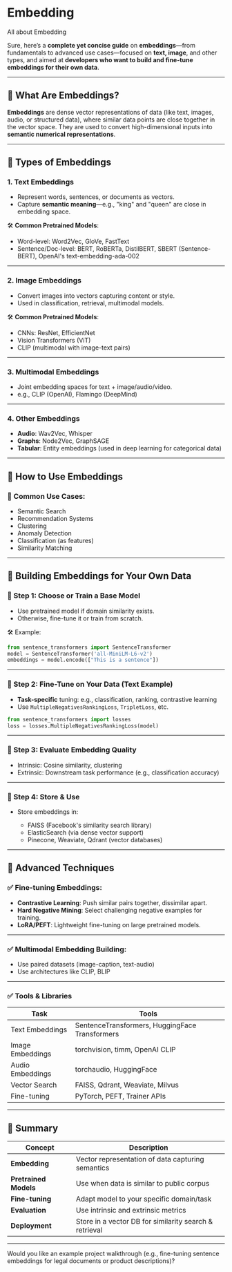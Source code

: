 # Embedding
All about Embedding

Sure, here’s a **complete yet concise guide** on **embeddings**—from fundamentals to advanced use cases—focused on **text, image**, and other types, and aimed at **developers who want to build and fine-tune embeddings for their own data**.

---

## 🔹 What Are Embeddings?

**Embeddings** are dense vector representations of data (like text, images, audio, or structured data), where similar data points are close together in the vector space. They are used to convert high-dimensional inputs into **semantic numerical representations**.

---

## 🔹 Types of Embeddings

### 1. **Text Embeddings**

* Represent words, sentences, or documents as vectors.
* Capture **semantic meaning**—e.g., "king" and "queen" are close in embedding space.

🛠 **Common Pretrained Models**:

* Word-level: Word2Vec, GloVe, FastText
* Sentence/Doc-level: BERT, RoBERTa, DistilBERT, SBERT (Sentence-BERT), OpenAI's text-embedding-ada-002

---

### 2. **Image Embeddings**

* Convert images into vectors capturing content or style.
* Used in classification, retrieval, multimodal models.

🛠 **Common Pretrained Models**:

* CNNs: ResNet, EfficientNet
* Vision Transformers (ViT)
* CLIP (multimodal with image-text pairs)

---

### 3. **Multimodal Embeddings**

* Joint embedding spaces for text + image/audio/video.
* e.g., CLIP (OpenAI), Flamingo (DeepMind)

---

### 4. **Other Embeddings**

* **Audio**: Wav2Vec, Whisper
* **Graphs**: Node2Vec, GraphSAGE
* **Tabular**: Entity embeddings (used in deep learning for categorical data)

---

## 🔹 How to Use Embeddings

### 🔁 Common Use Cases:

* Semantic Search
* Recommendation Systems
* Clustering
* Anomaly Detection
* Classification (as features)
* Similarity Matching

---

## 🔹 Building Embeddings for Your Own Data

### 🔸 Step 1: Choose or Train a Base Model

* Use pretrained model if domain similarity exists.
* Otherwise, fine-tune it or train from scratch.

🛠 Example:

```python
from sentence_transformers import SentenceTransformer
model = SentenceTransformer('all-MiniLM-L6-v2')
embeddings = model.encode(["This is a sentence"])
```

---

### 🔸 Step 2: Fine-Tune on Your Data (Text Example)

* **Task-specific** tuning: e.g., classification, ranking, contrastive learning
* Use `MultipleNegativesRankingLoss`, `TripletLoss`, etc.

```python
from sentence_transformers import losses
loss = losses.MultipleNegativesRankingLoss(model)
```

---

### 🔸 Step 3: Evaluate Embedding Quality

* Intrinsic: Cosine similarity, clustering
* Extrinsic: Downstream task performance (e.g., classification accuracy)

---

### 🔸 Step 4: Store & Use

* Store embeddings in:

  * FAISS (Facebook's similarity search library)
  * ElasticSearch (via dense vector support)
  * Pinecone, Weaviate, Qdrant (vector databases)

---

## 🔹 Advanced Techniques

### ✅ Fine-tuning Embeddings:

* **Contrastive Learning**: Push similar pairs together, dissimilar apart.
* **Hard Negative Mining**: Select challenging negative examples for training.
* **LoRA/PEFT**: Lightweight fine-tuning on large pretrained models.

---

### ✅ Multimodal Embedding Building:

* Use paired datasets (image-caption, text-audio)
* Use architectures like CLIP, BLIP

---

### ✅ Tools & Libraries

| Task             | Tools                                          |
| ---------------- | ---------------------------------------------- |
| Text Embeddings  | SentenceTransformers, HuggingFace Transformers |
| Image Embeddings | torchvision, timm, OpenAI CLIP                 |
| Audio Embeddings | torchaudio, HuggingFace                        |
| Vector Search    | FAISS, Qdrant, Weaviate, Milvus                |
| Fine-tuning      | PyTorch, PEFT, Trainer APIs                    |

---

## 🧠 Summary

| Concept               | Description                                            |
| --------------------- | ------------------------------------------------------ |
| **Embedding**         | Vector representation of data capturing semantics      |
| **Pretrained Models** | Use when data is similar to public corpus              |
| **Fine-tuning**       | Adapt model to your specific domain/task               |
| **Evaluation**        | Use intrinsic and extrinsic metrics                    |
| **Deployment**        | Store in a vector DB for similarity search & retrieval |

---

Would you like an example project walkthrough (e.g., fine-tuning sentence embeddings for legal documents or product descriptions)?

